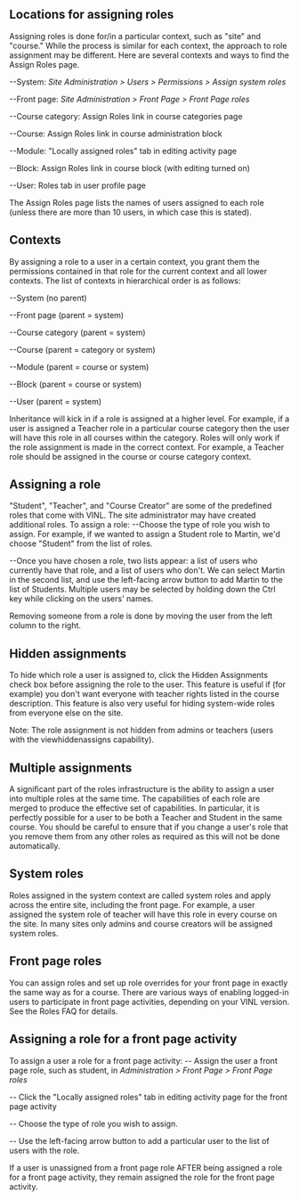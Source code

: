 ## Locations for assigning roles ##

Assigning roles is done for/in a particular context, such as "site" and "course."  While the process is similar for each context, the approach to role assignment may be different.   Here are several contexts and ways to find the Assign Roles page.

--System: _Site Administration > Users > Permissions > Assign system roles_

--Front page: _Site Administration > Front Page > Front Page roles_

--Course category: Assign Roles link in course categories page

--Course: Assign Roles link in course administration block

--Module: "Locally assigned roles" tab in editing activity page

--Block: Assign Roles link in course block (with editing turned on)

--User: Roles tab in user profile page

The Assign Roles page lists the names of users assigned to each role (unless there are more than 10 users, in which case this is stated).

## Contexts ##

By assigning a role to a user in a certain context, you grant them the permissions contained in that role for the current context and all lower contexts.  The list of contexts in hierarchical order is as follows:

--System (no parent)

--Front page (parent = system)

--Course category (parent = system)

--Course (parent = category or system)

--Module (parent = course or system)

--Block (parent = course or system)

--User (parent = system)

Inheritance will kick in if a role is assigned at a higher level. For example, if a user is assigned a Teacher role in a particular course category then the user will have this role in all courses within the category.  Roles will only work if the role assignment is made in the correct context. For example, a Teacher role should be assigned in the course or course category context.

## Assigning a role ##

"Student", "Teacher", and "Course Creator" are some of the predefined roles that come with VINL. The site administrator may have created additional roles.
To assign a role:
--Choose the type of role you wish to assign. For example, if we wanted to assign a Student role to Martin, we'd choose "Student" from the list of roles.

--Once you have chosen a role, two lists appear: a list of users who currently have that role, and a list of users who don't. We can select Martin in the second list, and use the left-facing arrow button to add Martin to the list of Students. Multiple users may be selected by holding down the Ctrl key while clicking on the users' names.

Removing someone from a role is done by moving the user from the left column to the right.

## Hidden assignments ##

To hide which role a user is assigned to, click the Hidden Assignments check box before assigning the role to the user. This feature is useful if (for example) you don't want everyone with teacher rights listed in the course description.  This feature is also very useful for hiding system-wide roles from everyone else on the site.

Note: The role assignment is not hidden from admins or teachers (users with the viewhiddenassigns capability).

## Multiple assignments ##

A significant part of the roles infrastructure is the ability to assign a user into multiple roles at the same time. The capabilities of each role are merged to produce the effective set of capabilities. In particular, it is perfectly possible for a user to be both a Teacher and Student in the same course. You should be careful to ensure that if you change a user's role that you remove them from any other roles as required as this will not be done automatically.

## System roles ##

Roles assigned in the system context are called system roles and apply across the entire site, including the front page. For example, a user assigned the system role of teacher will have this role in every course on the site.  In many sites only admins and course creators will be assigned system roles.

## Front page roles ##

You can assign roles and set up role overrides for your front page in exactly the same way as for a course.  There are various ways of enabling logged-in users to participate in front page activities, depending on your VINL version. See the Roles FAQ for details.

## Assigning a role for a front page activity ##

To assign a user a role for a front page activity:
-- Assign the user a front page role, such as student, in _Administration > Front Page > Front Page roles_

-- Click the "Locally assigned roles" tab in editing activity page for the front page activity

-- Choose the type of role you wish to assign.

-- Use the left-facing arrow button to add a particular user to the list of users with the role.

If a user is unassigned from a front page role AFTER being assigned a role for a front page activity, they remain assigned the role for the front page activity.